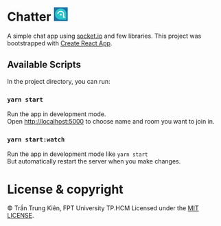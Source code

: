 # Chatter ![Chatter logo](./public/images/favicon-32x32.png)
A simple chat app using [socket.io](https://socket.io/) and few libraries. 
This project was bootstrapped with [Create React App](https://github.com/facebook/create-react-app).
## Available Scripts

In the project directory, you can run:

### `yarn start`

Run the app in development mode.</br>
Open [http://localhost:5000](http://localhost:5000) to choose name and room you want to join in.

### `yarn start:watch`

Run the app in development mode like `yarn start`</br>
But automatically restart the server when you make changes.

# License & copyright

© Trần Trung Kiên, FPT University TP.HCM
Licensed under the [MIT LICENSE](LICENSE).

